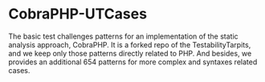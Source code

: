 # CobraPHP-UTCases

The basic test challenges patterns for an implementation of the static analysis approach, CobraPHP. It is a forked repo of the TestabilityTarpits, and we keep only those patterns directly related to PHP. And besides, we provides an additional 654 patterns for more complex and syntaxes related cases. 
